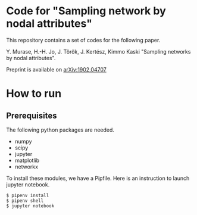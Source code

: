 # Code for "Sampling network by nodal attributes"

This repository contains a set of codes for the following paper.

Y. Murase, H.-H. Jo, J. Török, J. Kertész, Kimmo Kaski "Sampling networks by nodal attributes".

Preprint is available on [arXiv:1902.04707](https://arxiv.org/abs/1902.04707)

# How to run

## Prerequisites

The following python packages are needed.

- numpy
- scipy
- jupyter
- matplotlib
- networkx

To install these modules, we have a Pipfile. Here is an instruction to launch jupyter notebook.

```shell
$ pipenv install
$ pipenv shell
$ jupyter notebook
```

